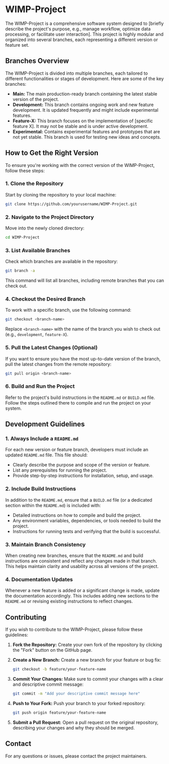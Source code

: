# WIMP-Project

The WIMP-Project is a comprehensive software system designed to [briefly describe the project's purpose, e.g., manage workflow, optimize data processing, or facilitate user interaction]. This project is highly modular and organized into several branches, each representing a different version or feature set.

## Branches Overview

The WIMP-Project is divided into multiple branches, each tailored to different functionalities or stages of development. Here are some of the key branches:

- **Main:** The main production-ready branch containing the latest stable version of the project.
- **Development:** This branch contains ongoing work and new feature development. It is updated frequently and might include experimental features.
- **Feature-X:** This branch focuses on the implementation of [specific feature X]. It may not be stable and is under active development.
- **Experimental:** Contains experimental features and prototypes that are not yet stable. This branch is used for testing new ideas and concepts.

## How to Get the Right Version

To ensure you're working with the correct version of the WIMP-Project, follow these steps:

### 1. Clone the Repository

Start by cloning the repository to your local machine:

```bash
git clone https://github.com/yourusername/WIMP-Project.git
```

### 2. Navigate to the Project Directory

Move into the newly cloned directory:

```bash
cd WIMP-Project
```

### 3. List Available Branches

Check which branches are available in the repository:

```bash
git branch -a
```

This command will list all branches, including remote branches that you can check out.

### 4. Checkout the Desired Branch

To work with a specific branch, use the following command:

```bash
git checkout <branch-name>
```

Replace `<branch-name>` with the name of the branch you wish to check out (e.g., `development`, `feature-X`).

### 5. Pull the Latest Changes (Optional)

If you want to ensure you have the most up-to-date version of the branch, pull the latest changes from the remote repository:

```bash
git pull origin <branch-name>
```

### 6. Build and Run the Project

Refer to the project's build instructions in the `README.md` or `BUILD.md` file. Follow the steps outlined there to compile and run the project on your system.

## Development Guidelines

### 1. Always Include a `README.md`

For each new version or feature branch, developers must include an updated `README.md` file. This file should:

- Clearly describe the purpose and scope of the version or feature.
- List any prerequisites for running the project.
- Provide step-by-step instructions for installation, setup, and usage.

### 2. Include Build Instructions

In addition to the `README.md`, ensure that a `BUILD.md` file (or a dedicated section within the `README.md`) is included with:

- Detailed instructions on how to compile and build the project.
- Any environment variables, dependencies, or tools needed to build the project.
- Instructions for running tests and verifying that the build is successful.

### 3. Maintain Branch Consistency

When creating new branches, ensure that the `README.md` and build instructions are consistent and reflect any changes made in that branch. This helps maintain clarity and usability across all versions of the project.

### 4. Documentation Updates

Whenever a new feature is added or a significant change is made, update the documentation accordingly. This includes adding new sections to the `README.md` or revising existing instructions to reflect changes.

## Contributing

If you wish to contribute to the WIMP-Project, please follow these guidelines:

1. **Fork the Repository:**
   Create your own fork of the repository by clicking the "Fork" button on the GitHub page.

2. **Create a New Branch:**
   Create a new branch for your feature or bug fix:
   ```bash
   git checkout -b feature/your-feature-name
   ```

3. **Commit Your Changes:**
   Make sure to commit your changes with a clear and descriptive commit message:
   ```bash
   git commit -m "Add your descriptive commit message here"
   ```

4. **Push to Your Fork:**
   Push your branch to your forked repository:
   ```bash
   git push origin feature/your-feature-name
   ```

5. **Submit a Pull Request:**
   Open a pull request on the original repository, describing your changes and why they should be merged.


## Contact

For any questions or issues, please contact the project maintainers.
